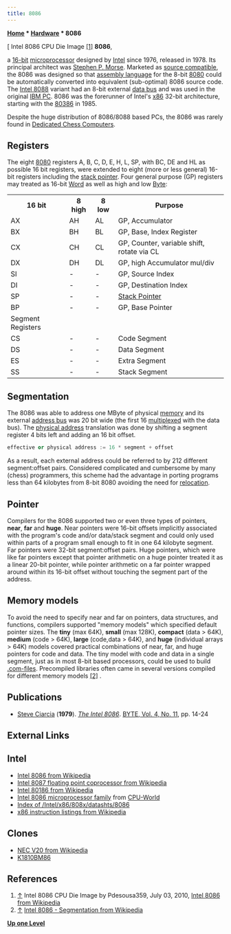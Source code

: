 ```yaml
---
title: 8086
---
```

**[Home](Home "Home") * [Hardware](Hardware "Hardware") * 8086**

\[ Intel 8086 CPU Die Image <a id="cite-note-1" href="#cite-ref-1">[1]</a>
**8086**,

a [16-bit](https://en.wikipedia.org/wiki/16-bit) [microprocessor](https://en.wikipedia.org/wiki/Microprocessor) designed by [Intel](Intel "Intel") since 1976, released in 1978. Its principal architect was [Stephen P. Morse](https://en.wikipedia.org/wiki/Stephen_P._Morse). Marketed as [source compatible](https://en.wikipedia.org/wiki/Source_code_compatibility), the 8086 was designed so that [assembly language](Assembly "Assembly") for the 8-bit [8080](8080 "8080") could be automatically converted into equivalent (sub-optimal) 8086 source code. The [Intel 8088](https://en.wikipedia.org/wiki/Intel_8088) variant had an 8-bit external [data bus](https://en.wikipedia.org/wiki/Data_bus) and was used in the original [IBM PC](IBM_PC "IBM PC"). 8086 was the forerunner of Intel's [x86](X86 "X86") 32-bit architecture, starting with the [80386](https://en.wikipedia.org/wiki/80386) in 1985.

Despite the huge distribution of 8086/8088 based PCs, the 8086 was rarely found in [Dedicated Chess Computers](Dedicated_Chess_Computers "Dedicated Chess Computers").

## Registers

The eight [8080](8080 "8080") registers A, B, C, D, E, H, L, SP, with BC, DE and HL as possible 16 bit registers, were extended to eight (more or less general) 16-bit registers including the [stack pointer](Stack "Stack"). Four general purpose (GP) registers may treated as 16-bit [Word](Word "Word") as well as high and low [Byte](Byte "Byte"):
<table class="wikitable">

<tbody><tr>
<th> 16 bit
</th>
<th> 8 high
</th>
<th> 8 low
</th>
<th> Purpose
</th></tr>
<tr>
<td>  AX
</td>
<td>  AH
</td>
<td>  AL
</td>
<td>  GP, Accumulator
</td></tr>
<tr>
<td>  BX
</td>
<td>  BH
</td>
<td>  BL
</td>
<td>  GP, Base, Index Register
</td></tr>
<tr>
<td>  CX
</td>
<td>  CH
</td>
<td>  CL
</td>
<td>  GP, Counter, variable shift, rotate via CL
</td></tr>
<tr>
<td>  DX
</td>
<td>  DH
</td>
<td>  DL
</td>
<td>  GP, high Accumulator mul/div
</td></tr>
<tr>
<td>  SI
</td>
<td>  -
</td>
<td>  -
</td>
<td>  GP, Source Index
</td></tr>
<tr>
<td>  DI
</td>
<td>  -
</td>
<td>  -
</td>
<td>  GP, Destination Index
</td></tr>
<tr>
<td>  SP
</td>
<td>  -
</td>
<td>  -
</td>
<td>  <a href="/Stack" title="Stack">Stack Pointer</a>
</td></tr>
<tr>
<td>  BP
</td>
<td>  -
</td>
<td>  -
</td>
<td>  GP, Base Pointer
</td></tr>
<tr>
<td>  Segment Registers
</td></tr>
<tr>
<td>  CS
</td>
<td>  -
</td>
<td>  -
</td>
<td>  Code Segment
</td></tr>
<tr>
<td>  DS
</td>
<td>  -
</td>
<td>  -
</td>
<td>  Data Segment
</td></tr>
<tr>
<td>  ES
</td>
<td>  -
</td>
<td>  -
</td>
<td>  Extra Segment
</td></tr>
<tr>
<td>  SS
</td>
<td>  -
</td>
<td>  -
</td>
<td>  Stack Segment
</td></tr></tbody></table>

## Segmentation

The 8086 was able to address one MByte of physical [memory](Memory "Memory") and its external [address bus](https://en.wikipedia.org/wiki/Address_bus) was 20 bit wide (the first 16 [multiplexed](https://en.wikipedia.org/wiki/Multiplexed) with the data bus). The [physical address](https://en.wikipedia.org/wiki/Physical_address) translation was done by shifting a segment register 4 bits left and adding an 16 bit offset.

```C++
effective or physical address := 16 * segment + offset

```

As a result, each external address could be referred to by 212 different segment:offset pairs. Considered complicated and cumbersome by many (chess) programmers, this scheme had the advantage in porting programs less than 64 kilobytes from 8-bit 8080 avoiding the need for [relocation](https://en.wikipedia.org/wiki/Relocation_%28computer_science%29).

## Pointer

Compilers for the 8086 supported two or even three types of pointers, **near**, **far** and **huge**. Near pointers were 16-bit offsets implicitly associated with the program's code and/or data/stack segment and could only used within parts of a program small enough to fit in one 64 kilobyte segment. Far pointers were 32-bit segment:offset pairs. Huge pointers, which were like far pointers except that pointer arithmetic on a huge pointer treated it as a linear 20-bit pointer, while pointer arithmetic on a far pointer wrapped around within its 16-bit offset without touching the segment part of the address.

## Memory models

To avoid the need to specify near and far on pointers, data structures, and functions, compilers supported "memory models" which specified default pointer sizes. The **tiny** (max 64K), **small** (max 128K), **compact** (data > 64K), **medium** (code > 64K), **large** (code,data > 64K), and **huge** (individual arrays > 64K) models covered practical combinations of near, far, and huge pointers for code and data. The tiny model with code and data in a single segment, just as in most 8-bit based processors, could be used to build [.com-files](https://en.wikipedia.org/wiki/COM_file). Precompiled libraries often came in several versions compiled for different memory models <a id="cite-note-2" href="#cite-ref-2">[2]</a> .

## Publications

- [Steve Ciarcia](https://en.wikipedia.org/wiki/Steve_Ciarcia) (**1979**). *[The Intel 8086](https://archive.org/stream/byte-magazine-1979-11/1979_11_BYTE_04-11_Fun_and_Games#page/n15/mode/2up)*. [BYTE, Vol. 4, No. 11](Byte_Magazine#BYTE411 "Byte Magazine"), pp. 14-24

## External Links

## Intel

- [Intel 8086 from Wikipedia](https://en.wikipedia.org/wiki/Intel_8086)
- [Intel 8087 floating point coprocessor from Wikipedia](https://en.wikipedia.org/wiki/Intel_8087)
- [Intel 80186 from Wikipedia](https://en.wikipedia.org/wiki/Intel_80186)
- [Intel 8086 microprocessor family](http://www.cpu-world.com/CPUs/8086/) from [CPU-World](http://www.cpu-world.com/index.html)
- [Index of /Intel/x86/808x/datashts/8086](http://datasheets.chipdb.org/Intel/x86/808x/datashts/8086/)
- [x86 instruction listings from Wikipedia](https://en.wikipedia.org/wiki/X86_instruction_listings)

## Clones

- [NEC V20 from Wikipedia](https://en.wikipedia.org/wiki/NEC_V20)
- [K1810BM86](https://en.wikipedia.org/wiki/K1810BM86)

## References

1. <a id="cite-ref-1" href="#cite-note-1">↑</a> Intel 8086 CPU Die Image by Pdesousa359, July 03, 2010, [Intel 8086 from Wikipedia](https://en.wikipedia.org/wiki/Intel_8086)
1. <a id="cite-ref-2" href="#cite-note-2">↑</a> [Intel 8086 - Segmentation from Wikipedia](https://en.wikipedia.org/wiki/Intel_8086#Segmentation)

**[Up one Level](Hardware "Hardware")**


